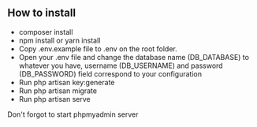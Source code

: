 ## How to install


- composer install
- npm install or yarn install
- Copy .env.example file to .env on the root folder.
- Open your .env file and change the database name (DB_DATABASE) to whatever you have, username (DB_USERNAME) and password (DB_PASSWORD) field correspond to your configuration
- Run php artisan key:generate
- Run php artisan migrate
- Run php artisan serve

Don't forgot to start phpmyadmin server
